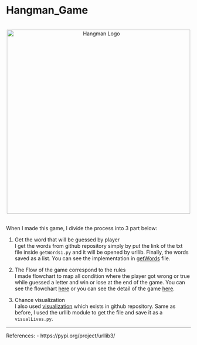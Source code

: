 # Hangman_Game

<div align="center">
  <br>
  <img src="https://i.gyazo.com/81ca3e17a698bd712d0766d50ca0cef7.png" alt="Hangman Logo" width="500">
</div>

<br>

When I made this game, I divide the process into 3 part below:
1. Get the word that will be guessed by player <br>
   I get the words from github repository simply by put the link of the txt file inside `getWords1.py` and it will be opened by urllib. Finally, the words saved as a list. You can see the implementation in [getWords](https://github.com/Ditra02/Hangman_game/tree/main/getWord) file.

2. The Flow of the game correspond to the rules <br>
   I made flowchart to map all condition where the player got wrong or true while guessed a letter and win or lose at the end of the game. You can see the flowchart [here](https://github.com/Ditra02/Hangman_game/blob/main/hangman_flowchart.drawio.png) or you can see the detail of the game [here](https://en.wikipedia.org/wiki/Hangman_(game)).
   
3. Chance visualization <br>
   I also used [visualization](https://raw.githubusercontent.com/kying18/hangman/master/hangman_visual.py) which exists in github repository. Same as before, I used the urllib module to get the file and save it as a `visualLives.py`.
   
<hr>
References:
- https://pypi.org/project/urllib3/
